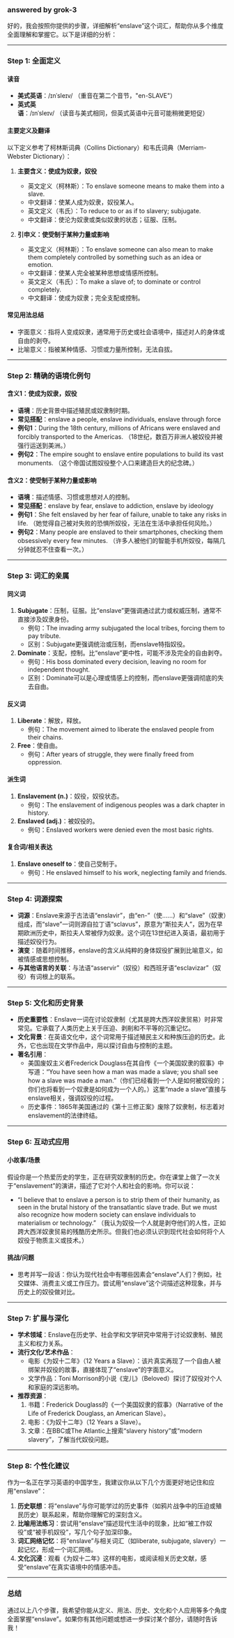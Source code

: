 ### answered by grok-3
好的，我会按照你提供的步骤，详细解析“enslave”这个词汇，帮助你从多个维度全面理解和掌握它。以下是详细的分析：

---

### Step 1: 全面定义

#### 读音
- **美式英语**：/ɪnˈsleɪv/ （重音在第二个音节，"en-SLAVE"）
- **英式英语**：/ɪnˈsleɪv/ （读音与美式相同，但英式英语中元音可能稍微更短促）

#### 主要定义及翻译
以下定义参考了柯林斯词典（Collins Dictionary）和韦氏词典（Merriam-Webster Dictionary）：
1. **主要含义：使成为奴隶，奴役**
   - 英文定义（柯林斯）：To enslave someone means to make them into a slave.
   - 中文翻译：使某人成为奴隶，奴役某人。
   - 英文定义（韦氏）：To reduce to or as if to slavery; subjugate.
   - 中文翻译：使沦为奴隶或类似奴隶的状态；征服、压制。

2. **引申义：使受制于某种力量或影响**
   - 英文定义（柯林斯）：To enslave someone can also mean to make them completely controlled by something such as an idea or emotion.
   - 中文翻译：使某人完全被某种思想或情感所控制。
   - 英文定义（韦氏）：To make a slave of; to dominate or control completely.
   - 中文翻译：使成为奴隶；完全支配或控制。

#### 常见用法总结
- 字面意义：指将人变成奴隶，通常用于历史或社会语境中，描述对人的身体或自由的剥夺。
- 比喻意义：指被某种情感、习惯或力量所控制，无法自拔。

---

### Step 2: 精确的语境化例句

#### 含义1：使成为奴隶，奴役
- **语境**：历史背景中描述殖民或奴隶制时期。
- **常见搭配**：enslave a people, enslave individuals, enslave through force
- **例句1**：During the 18th century, millions of Africans were enslaved and forcibly transported to the Americas.
  （18世纪，数百万非洲人被奴役并被强行运送到美洲。）
- **例句2**：The empire sought to enslave entire populations to build its vast monuments.
  （这个帝国试图奴役整个人口来建造巨大的纪念碑。）

#### 含义2：使受制于某种力量或影响
- **语境**：描述情感、习惯或思想对人的控制。
- **常见搭配**：enslave by fear, enslave to addiction, enslave by ideology
- **例句1**：She felt enslaved by her fear of failure, unable to take any risks in life.
  （她觉得自己被对失败的恐惧所奴役，无法在生活中承担任何风险。）
- **例句2**：Many people are enslaved to their smartphones, checking them obsessively every few minutes.
  （许多人被他们的智能手机所奴役，每隔几分钟就忍不住查看一次。）

---

### Step 3: 词汇的亲属

#### 同义词
1. **Subjugate**：压制，征服。比“enslave”更强调通过武力或权威压制，通常不直接涉及奴隶身份。
   - 例句：The invading army subjugated the local tribes, forcing them to pay tribute.
   - 区别：Subjugate更强调统治或压制，而enslave特指奴役。
2. **Dominate**：支配，控制。比“enslave”更中性，可能不涉及完全的自由剥夺。
   - 例句：His boss dominated every decision, leaving no room for independent thought.
   - 区别：Dominate可以是心理或情感上的控制，而enslave更强调彻底的失去自由。

#### 反义词
1. **Liberate**：解放，释放。
   - 例句：The movement aimed to liberate the enslaved people from their chains.
2. **Free**：使自由。
   - 例句：After years of struggle, they were finally freed from oppression.

#### 派生词
1. **Enslavement (n.)**：奴役，奴役状态。
   - 例句：The enslavement of indigenous peoples was a dark chapter in history.
2. **Enslaved (adj.)**：被奴役的。
   - 例句：Enslaved workers were denied even the most basic rights.

#### 复合词/相关表达
1. **Enslave oneself to**：使自己受制于。
   - 例句：He enslaved himself to his work, neglecting family and friends.

---

### Step 4: 词源探索

- **词源**：Enslave来源于古法语“enslavir”，由“en-”（使……）和“slave”（奴隶）组成，而“slave”一词则源自拉丁语“sclavus”，原意为“斯拉夫人”，因为在早期欧洲历史中，斯拉夫人常被俘为奴隶。这个词在13世纪进入英语，最初用于描述奴役行为。
- **演变**：随着时间推移，enslave的含义从纯粹的身体奴役扩展到比喻意义，如被情感或思想控制。
- **与其他语言的关联**：与法语“asservir”（奴役）和西班牙语“esclavizar”（奴役）有词根上的联系。

---

### Step 5: 文化和历史背景

- **历史重要性**：Enslave一词在讨论奴隶制（尤其是跨大西洋奴隶贸易）时非常常见。它承载了人类历史上关于压迫、剥削和不平等的沉重记忆。
- **文化背景**：在英语文化中，这个词常用于描述殖民主义和种族压迫的历史。此外，它也出现在文学作品中，用以探讨自由与控制的主题。
- **著名引用**：
  - 美国废奴主义者Frederick Douglass在其自传《一个美国奴隶的叙事》中写道：“You have seen how a man was made a slave; you shall see how a slave was made a man.”（你们已经看到一个人是如何被奴役的；你们也将看到一个奴隶是如何成为一个人的。）这里“made a slave”直接与enslave相关，强调奴役的过程。
  - 历史事件：1865年美国通过的《第十三修正案》废除了奴隶制，标志着对enslavement的法律终结。

---

### Step 6: 互动式应用

#### 小故事/场景
假设你是一个热爱历史的学生，正在研究奴隶制的历史。你在课堂上做了一次关于“enslavement”的演讲，描述了它对个人和社会的影响。你可以说：
- “I believe that to enslave a person is to strip them of their humanity, as seen in the brutal history of the transatlantic slave trade. But we must also recognize how modern society can enslave individuals to materialism or technology.”
（我认为奴役一个人就是剥夺他们的人性，正如跨大西洋奴隶贸易的残酷历史所示。但我们也必须认识到现代社会如何将个人奴役于物质主义或技术。）

#### 挑战/问题
- 思考并写一段话：你认为现代社会中有哪些因素会“enslave”人们？例如，社交媒体、消费主义或工作压力。尝试用“enslave”这个词描述这种现象，并与历史上的奴役做对比。

---

### Step 7: 扩展与深化

- **学术领域**：Enslave在历史学、社会学和文学研究中常用于讨论奴隶制、殖民主义和权力关系。
- **流行文化/艺术作品**：
  - 电影《为奴十二年》（12 Years a Slave）：该片真实再现了一个自由人被绑架并奴役的故事，直接体现了“enslave”的字面意义。
  - 文学作品：Toni Morrison的小说《宠儿》（Beloved）探讨了奴役对个人和家庭的深远影响。
- **推荐资源**：
  1. 书籍：Frederick Douglass的《一个美国奴隶的叙事》（Narrative of the Life of Frederick Douglass, an American Slave）。
  2. 电影：《为奴十二年》（12 Years a Slave）。
  3. 文章：在BBC或The Atlantic上搜索“slavery history”或“modern slavery”，了解当代奴役问题。

---

### Step 8: 个性化建议

作为一名正在学习英语的中国学生，我建议你从以下几个方面更好地记住和应用“enslave”：
1. **历史联想**：将“enslave”与你可能学过的历史事件（如鸦片战争中的压迫或殖民历史）联系起来，帮助你理解它的深刻含义。
2. **比喻用法练习**：尝试用“enslave”描述现代生活中的现象，比如“被工作奴役”或“被手机奴役”，写几个句子加深印象。
3. **词汇网络记忆**：将“enslave”与相关词汇（如liberate, subjugate, slavery）一起记忆，形成一个词汇网络。
4. **文化沉浸**：观看《为奴十二年》这样的电影，或阅读相关历史文献，感受“enslave”在真实语境中的情感冲击。

---

### 总结
通过以上八个步骤，我希望你能从定义、用法、历史、文化和个人应用等多个角度全面掌握“enslave”。如果你有其他问题或想进一步探讨某个部分，请随时告诉我！